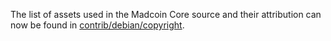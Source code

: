 The list of assets used in the Madcoin Core source and their attribution can now be found in [contrib/debian/copyright](../contrib/debian/copyright).
